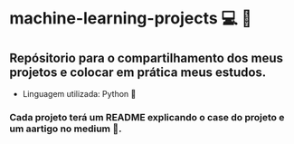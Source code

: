 # machine-learning-projects :computer: :robot:

## Repósitorio  para o compartilhamento dos meus projetos e colocar em prática meus estudos.

* Linguagem utilizada: Python :snake:

### Cada projeto terá um README explicando o case do projeto e um aartigo no medium :notebook_with_decorative_cover:.
